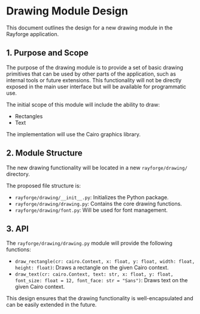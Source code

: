 # Drawing Module Design

This document outlines the design for a new drawing module in the Rayforge application.

## 1. Purpose and Scope

The purpose of the drawing module is to provide a set of basic drawing primitives that can be used by other parts of the application, such as internal tools or future extensions. This functionality will not be directly exposed in the main user interface but will be available for programmatic use.

The initial scope of this module will include the ability to draw:
- Rectangles
- Text

The implementation will use the Cairo graphics library.

## 2. Module Structure

The new drawing functionality will be located in a new `rayforge/drawing/` directory.

The proposed file structure is:

- `rayforge/drawing/__init__.py`: Initializes the Python package.
- `rayforge/drawing/drawing.py`: Contains the core drawing functions.
- `rayforge/drawing/font.py`: Will be used for font management.

## 3. API

The `rayforge/drawing/drawing.py` module will provide the following functions:

- `draw_rectangle(cr: cairo.Context, x: float, y: float, width: float, height: float)`: Draws a rectangle on the given Cairo context.
- `draw_text(cr: cairo.Context, text: str, x: float, y: float, font_size: float = 12, font_face: str = "Sans")`: Draws text on the given Cairo context.

This design ensures that the drawing functionality is well-encapsulated and can be easily extended in the future.
